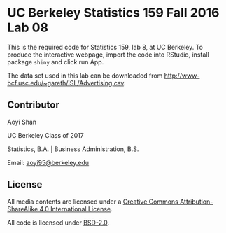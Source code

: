 
# UC Berkeley Statistics 159 Fall 2016 Lab 08

This is the required code for Statistics 159, lab 8, at UC Berkeley. To produce the interactive webpage, import the code into RStudio, install package `shiny` and click run App.

The data set used in this lab can be downloaded from http://www-bcf.usc.edu/~gareth/ISL/Advertising.csv.

## Contributor

Aoyi Shan

UC Berkeley Class of 2017

Statistics, B.A. | Business Administration, B.S.

Email: aoyi95@berkeley.edu

## License

All media contents are licensed under a [Creative Commons Attribution-ShareAlike 4.0 International License](http://creativecommons.org/licenses/by-sa/4.0/).

All code is licensed under [BSD-2.0](https://opensource.org/licenses/BSD-2-Clause).